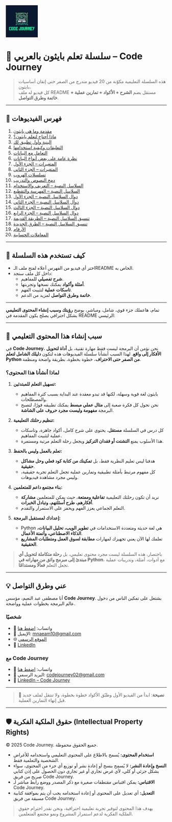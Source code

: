 <img src="images/1.png" alt="حقوق الملكية" width="100"/> 

# 🐍 سلسلة تعلم بايثون بالعربي – Code Journey 
> هذه السلسلة التعليمية مكوّنة من 20 فيديو متدرج من الصفر حتى إتقان أساسيات بايثون،  
> كل فيديو له ملف README مستقل يضم **الشرح + الأكواد + تمارين عملية + خاتمة وطرق التواصل**.

---

## 📂 فهرس الفيديوهات

1. [مقدمة وما هي بايثون](content/video01/video01.md)
2. [ماذا أحتاج لتعلم بايثون؟](content/video02/video02.md)
3. [البنية وأول تطبيق لك](content/video03/video03.md)
4. [التعليقات وكيفية استخدامها](content/video04/video04.md)
5. [التعامل مع البيانات](content/video05/video05.md)
6. [نظرة عامة على بعض أنواع البيانات](content/video06//video06.md)
7. [المتغيرات – الجزء الأول](content/video07/video07.md)
8. [المتغيرات – الجزء الثاني](content/video08/video08.md)
9. [تسلسلات الهروب](content/video09/video09.md)
10. [دمج النصوص والتدريب](content/video10/video10.md)
11. [السلاسل النصية – التعريف والاستخدام](content/video11/video11.md)
12. [السلاسل النصية – الفهرسة والتقطيع](content/video12/video12.md)
13. [دوال السلاسل النصية – الجزء الأول](content/video13/video13.md)
14. [دوال السلاسل النصية – الجزء الثاني](content/video14/video14.md)
15. [دوال السلاسل النصية – الجزء الثالث](content/video15/video15.md)
16. [دوال السلاسل النصية – الجزء الرابع](content/video16/video16.md)
17. [تنسيق السلاسل النصية – الطريقة القديمة](content/video17/video17.md)
18. [تنسيق السلاسل النصية – الطرق الجديدة](content/video18/video18.md)
19. [الأرقام](content/video19/video19.md)
20. [المعاملات الحسابية](content/video20/video20.md)

---

## 🧭 كيف تستخدم هذه السلسلة
- اختر أي فيديو من الفهرس أعلاه لفتح ملف الـREADME الخاص به.  
- داخل كل ملف ستجد:
  - **شرح تفصيلي** للمفاهيم.
  - **أمثلة وأكواد** يمكنك نسخها وتجربتها.
  - **تاسكات عملية** لتثبيت الفهم.
  - **خاتمة وطرق التواصل** لمزيد من الدعم.

---

تمام، هاعملك جزء قوي، شامل، ومباشر، يوضح **رؤيتك وسبب إنشاء المحتوى التعليمي** بشكل احترافي يصلح يكون المقدمة في README الرئيسي:

---

## 🌟 سبب إنشاء هذا المحتوى التعليمي

في **Code Journey**، نحن نؤمن أن البرمجة ليست فقط مهارة تقنية، بل **أداة لتحويل الأفكار إلى واقع**. لهذا السبب أنشأنا سلسلة الفيديوهات هذه لتكون **دليلك الشامل لتعلم Python من الصفر حتى الاحتراف**، خطوة بخطوة، بطريقة واضحة ومنظمة.

### لماذا أنشأنا هذا المحتوى؟

1. **تسهيل التعلم للمبتدئين:**

   * بايثون لغة قوية وسهلة، لكنها قد تبدو معقدة عند البداية بسبب كثرة المفاهيم والمصطلحات.
   * نحن نحول كل فكرة صعبة إلى **مثال عملي مبسط** يمكنك تطبيقه فورًا، لتصبح البرمجة **مفهومة وليست مجرد حروف على الشاشة**.

2. **تنظيم رحلتك التعليمية:**

   * كل درس في السلسلة **مستقل**، يحتوي على شرح كامل، أكواد جاهزة، وتاسكات عملية لتثبيت المفاهيم.
   * هذا الأسلوب يمنع **التشتت أو فقدان التركيز** ويجعل رحلة التعلم مرتبة ومستمرة.

3. **تعلم بالعمل وليس بالحفظ:**

   * هدفنا ليس تعليم النظرية فقط، بل **تمكينك من كتابة كود فعلي وحل مشاكل حقيقية**.
   * كل مفهوم مرتبط بأمثلة تطبيقية وتمارين عملية تجعل التعلم تجربة حقيقية، وليس مجرد مشاهدة فيديوهات.

4. **بناء مجتمع داعم للمتعلمين:**

   * نريد أن تكون رحلتك التعليمية **تفاعلية وممتعة**، حيث يمكن للمتعلمين **مشاركة أفكارهم، طرح أسئلتهم، وتبادل الخبرات**.
   * التعلم الجماعي يعزز الفهم ويحفز على الاستمرار والتقدم.

5. **إعدادك لمستقبل البرمجة:**

   * Python هي لغة حديثة ومتعددة الاستخدامات في **تطوير الويب، تحليل البيانات، الذكاء الاصطناعي، وأتمتة الأعمال**.
   * تعلمك لها الآن يعني تجهيزك لمهارات **مطابقة لسوق العمل ومتطلبات المشاريع الحقيقية**.

> باختصار، هذه السلسلة ليست مجرد محتوى تعليمي، بل **رحلة متكاملة لتحويل أي مبتدئ إلى مبرمج واثق من مهاراته في Python**، مع أدوات، أمثلة، وتدريبات عملية تجعل التعلم **فعالًا ومستدامًا**.

---


## 💡 عني وطرق التواصل


أنا مصطفى عبد النعيم، مؤسس **Code Journey**.
بشتغل على تمكين الناس من دخول عالم البرمجة بخطوات عملية وواضحة.


### شخصيًا
- 💬 واتساب: [اضغط هنا](https://wa.me/201114938410)
- 📧 الإيميل: mnaeam10@gmail.com  
- 🌐 [الموقع الرسمي](https://mostafa-naeam-web.vercel.app/)  
- 💼 [LinkedIn](https://www.linkedin.com/in/mostafa-naeam/)

### مع Code Journey
- 💬 واتساب: [اضغط هنا](https://wa.me/201555303227)
- 📩 البريد الرسمي: codejourney02@gmail.com  
- 💼 [LinkedIn – Code Journey](https://www.linkedin.com/company/code-journey25/)

---

> 🚀 **نصيحة**: ابدأ من الفيديو الأول وطبّق الأكواد خطوة بخطوة، ولا تنتقل لملف جديد قبل إنهاء التمارين العملية.
---

## 🛡 حقوق الملكية الفكرية (Intellectual Property Rights)

© 2025 Code Journey. جميع الحقوق محفوظة.  

- **استخدام المحتوى:** يُسمح بالاطلاع على المحتوى التعليمي واستخدامه للأغراض الشخصية والتعلمية فقط.  
- **النسخ وإعادة النشر:** لا يُسمح بنسخ أو إعادة نشر أو توزيع أي جزء من المحتوى، سواء بشكل جزئي أو كلي، لأي غرض تجاري أو غير تجاري دون الحصول على إذن كتابي صريح من فريق Code Journey.  
- **الاقتباس:** يمكن اقتباس مقتطفات صغيرة مع ذكر المصدر ووضع رابط مباشر لـ Code Journey.  
- **التعديل:** أي تعديل على المحتوى أو إعادة استخدامه يجب أن يتم بموافقة كتابية مسبقة من فريق Code Journey.  

> يهدف هذا المحتوى لتوفير تجربة تعليمية احترافية، ونحن نقدر احترام حقوق الملكية الفكرية لدعم استمرار المشروع ونمو مجتمع المتعلمين.
